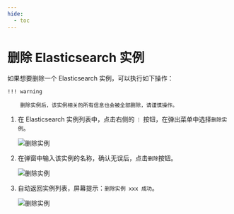 ```yaml
---
hide:
  - toc
---
```


# 删除 Elasticsearch 实例

如果想要删除一个 Elasticsearch 实例，可以执行如下操作：

    !!! warning

        删除实例后，该实例相关的所有信息也会被全部删除，请谨慎操作。

1. 在 Elasticsearch 实例列表中，点击右侧的 `⋮` 按钮，在弹出菜单中选择`删除实例`。

    ![删除实例](https://docs.daocloud.io/daocloud-docs-images/docs/middleware/elasticsearch/images/delete01.png)

2. 在弹窗中输入该实例的名称，确认无误后，点击`删除`按钮。

    ![删除实例](https://docs.daocloud.io/daocloud-docs-images/docs/middleware/elasticsearch/images/delete03.png)

3. 自动返回实例列表，屏幕提示：`删除实例 xxx 成功`。

    ![删除实例](https://docs.daocloud.io/daocloud-docs-images/docs/middleware/elasticsearch/images/delete04.png)

